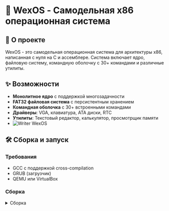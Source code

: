 # 🚀 WexOS - Самодельная x86 операционная система

## 📖 О проекте

WexOS - это самодельная операционная система для архитектуры x86, написанная с нуля на C и ассемблере. Система включает ядро, файловую систему, командную оболочку с 30+ командами и различные утилиты.

## ✨ Возможности

- **Монолитное ядро** с поддержкой многозадачности
- **FAT32 файловая система** с персистентным хранением
- **Командная оболочка** с 30+ встроенными командами
- **Драйверы**: VGA, клавиатура, ATA диски, RTC
- **Утилиты**: Текстовый редактор, калькулятор, просмотрщик памяти
- ![Writer WexOS](screen/1.png)

## 🛠️ Сборка и запуск

### Требования
- GCC с поддержкой cross-compilation
- GRUB (загрузчик)
- QEMU или VirtualBox
### Сборка 
<details> <summary>Сборка</summary>
gcc -m32 -ffreestanding -fno-pie -O2 -c kernel/kernel.c -o bin/kernel.o
ld -m elf_i386 -T boot/linker.ld -o bin/kernel.bin bin/kernel.o -e _start
cp bin/kernel.bin iso/boot/
cp -r systemroot iso/SystemRoot
grub-mkrescue -o bin/wexos.iso iso

</details>


